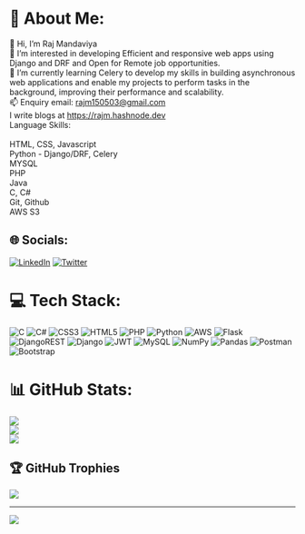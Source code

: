 # 💫 About Me:
👋 Hi, I’m Raj Mandaviya<br>👀 I’m interested in developing Efficient and responsive web apps using Django and DRF and Open for Remote job opportunities.<br>🌱 I’m currently learning Celery to develop my skills in building asynchronous web applications and enable my projects to perform tasks in the background, improving their performance and scalability.<br>📫 Enquiry email: rajm150503@gmail.com<br>I write blogs at https://rajm.hashnode.dev<br>Language Skills:<br><br>HTML, CSS, Javascript<br>Python - Django/DRF, Celery<br>MYSQL<br>PHP<br>Java<br>C, C#<br>Git, Github<br>AWS S3


## 🌐 Socials:
[![LinkedIn](https://img.shields.io/badge/LinkedIn-%230077B5.svg?logo=linkedin&logoColor=white)](https://linkedin.com/in/raj-mandaviya) [![Twitter](https://img.shields.io/badge/Twitter-%231DA1F2.svg?logo=Twitter&logoColor=white)](https://twitter.com/Rajm150503) 

# 💻 Tech Stack:
![C](https://img.shields.io/badge/c-%2300599C.svg?style=for-the-badge&logo=c&logoColor=white) ![C#](https://img.shields.io/badge/c%23-%23239120.svg?style=for-the-badge&logo=c-sharp&logoColor=white) ![CSS3](https://img.shields.io/badge/css3-%231572B6.svg?style=for-the-badge&logo=css3&logoColor=white) ![HTML5](https://img.shields.io/badge/html5-%23E34F26.svg?style=for-the-badge&logo=html5&logoColor=white) ![PHP](https://img.shields.io/badge/php-%23777BB4.svg?style=for-the-badge&logo=php&logoColor=white) ![Python](https://img.shields.io/badge/python-3670A0?style=for-the-badge&logo=python&logoColor=ffdd54) ![AWS](https://img.shields.io/badge/AWS-%23FF9900.svg?style=for-the-badge&logo=amazon-aws&logoColor=white) ![Flask](https://img.shields.io/badge/flask-%23000.svg?style=for-the-badge&logo=flask&logoColor=white) ![DjangoREST](https://img.shields.io/badge/DJANGO-REST-ff1709?style=for-the-badge&logo=django&logoColor=white&color=ff1709&labelColor=gray) ![Django](https://img.shields.io/badge/django-%23092E20.svg?style=for-the-badge&logo=django&logoColor=white) ![JWT](https://img.shields.io/badge/JWT-black?style=for-the-badge&logo=JSON%20web%20tokens) ![MySQL](https://img.shields.io/badge/mysql-%2300f.svg?style=for-the-badge&logo=mysql&logoColor=white) ![NumPy](https://img.shields.io/badge/numpy-%23013243.svg?style=for-the-badge&logo=numpy&logoColor=white) ![Pandas](https://img.shields.io/badge/pandas-%23150458.svg?style=for-the-badge&logo=pandas&logoColor=white) ![Postman](https://img.shields.io/badge/Postman-FF6C37?style=for-the-badge&logo=postman&logoColor=white) ![Bootstrap](https://img.shields.io/badge/bootstrap-%23563D7C.svg?style=for-the-badge&logo=bootstrap&logoColor=white)
# 📊 GitHub Stats:
![](https://github-readme-stats.vercel.app/api?username=Rajm1505&theme=dark&hide_border=false&include_all_commits=false&count_private=false)<br/>
![](https://github-readme-streak-stats.herokuapp.com/?user=Rajm1505&theme=dark&hide_border=false)<br/>
![](https://github-readme-stats.vercel.app/api/top-langs/?username=Rajm1505&theme=dark&hide_border=false&include_all_commits=false&count_private=false&layout=compact)

## 🏆 GitHub Trophies
![](https://github-profile-trophy.vercel.app/?username=Rajm1505&theme=radical&no-frame=false&no-bg=true&margin-w=4)

---
[![](https://visitcount.itsvg.in/api?id=Rajm1505&icon=0&color=0)](https://visitcount.itsvg.in)

<!-- Proudly created with GPRM ( https://gprm.itsvg.in ) -->
